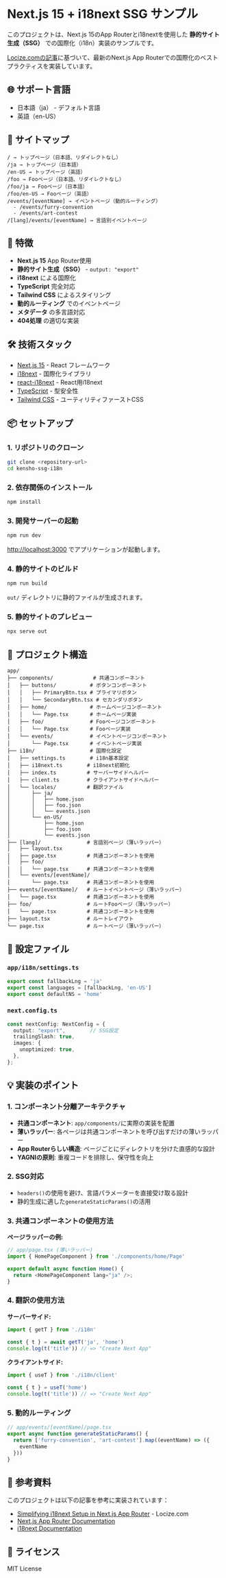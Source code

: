 # Next.js 15 + i18next SSG サンプル

このプロジェクトは、Next.js 15のApp Routerとi18nextを使用した **静的サイト生成（SSG）** での国際化（i18n）実装のサンプルです。

[Locize.comの記事](https://www.locize.com/blog/i18n-next-app-router)に基づいて、最新のNext.js App Routerでの国際化のベストプラクティスを実装しています。

## 🌐 サポート言語

- 日本語（ja） - デフォルト言語
- 英語（en-US）

## 📁 サイトマップ

```
/ → トップページ（日本語、リダイレクトなし）
/ja → トップページ（日本語）
/en-US → トップページ（英語）
/foo → Fooページ（日本語、リダイレクトなし）
/foo/ja → Fooページ（日本語）
/foo/en-US → Fooページ（英語）
/events/[eventName] → イベントページ（動的ルーティング）
  - /events/furry-convention
  - /events/art-contest
/[lang]/events/[eventName] → 言語別イベントページ
```

## 🚀 特徴

- **Next.js 15** App Router使用
- **静的サイト生成（SSG）** - `output: "export"`
- **i18next** による国際化
- **TypeScript** 完全対応
- **Tailwind CSS** によるスタイリング
- **動的ルーティング** でのイベントページ
- **メタデータ** の多言語対応
- **404処理** の適切な実装

## 🛠 技術スタック

- [Next.js 15](https://nextjs.org/) - React フレームワーク
- [i18next](https://www.i18next.com/) - 国際化ライブラリ
- [react-i18next](https://react.i18next.com/) - React用i18next
- [TypeScript](https://www.typescriptlang.org/) - 型安全性
- [Tailwind CSS](https://tailwindcss.com/) - ユーティリティファーストCSS

## 📦 セットアップ

### 1. リポジトリのクローン

```bash
git clone <repository-url>
cd kensho-ssg-i18n
```

### 2. 依存関係のインストール

```bash
npm install
```

### 3. 開発サーバーの起動

```bash
npm run dev
```

[http://localhost:3000](http://localhost:3000) でアプリケーションが起動します。

### 4. 静的サイトのビルド

```bash
npm run build
```

`out/` ディレクトリに静的ファイルが生成されます。

### 5. 静的サイトのプレビュー

```bash
npx serve out
```

## 📂 プロジェクト構造

```
app/
├── components/             # 共通コンポーネント
│   ├── buttons/           # ボタンコンポーネント
│   │   ├── PrimaryBtn.tsx # プライマリボタン
│   │   └── SecondaryBtn.tsx # セカンダリボタン
│   ├── home/              # ホームページコンポーネント
│   │   └── Page.tsx       # ホームページ実装
│   ├── foo/               # Fooページコンポーネント
│   │   └── Page.tsx       # Fooページ実装
│   └── events/            # イベントページコンポーネント
│       └── Page.tsx       # イベントページ実装
├── i18n/                  # 国際化設定
│   ├── settings.ts        # i18n基本設定
│   ├── i18next.ts        # i18next初期化
│   ├── index.ts          # サーバーサイドヘルパー
│   ├── client.ts         # クライアントサイドヘルパー
│   └── locales/          # 翻訳ファイル
│       ├── ja/
│       │   ├── home.json
│       │   ├── foo.json
│       │   └── events.json
│       └── en-US/
│           ├── home.json
│           ├── foo.json
│           └── events.json
├── [lang]/               # 言語別ページ（薄いラッパー）
│   ├── layout.tsx
│   ├── page.tsx          # 共通コンポーネントを使用
│   ├── foo/
│   │   └── page.tsx      # 共通コンポーネントを使用
│   └── events/[eventName]/
│       └── page.tsx      # 共通コンポーネントを使用
├── events/[eventName]/   # ルートイベントページ（薄いラッパー）
│   └── page.tsx          # 共通コンポーネントを使用
├── foo/                  # ルートFooページ（薄いラッパー）
│   └── page.tsx          # 共通コンポーネントを使用
├── layout.tsx            # ルートレイアウト
└── page.tsx              # ルートページ（薄いラッパー）
```

## 🔧 設定ファイル

### `app/i18n/settings.ts`
```typescript
export const fallbackLng = 'ja'
export const languages = [fallbackLng, 'en-US']
export const defaultNS = 'home'
```

### `next.config.ts`
```typescript
const nextConfig: NextConfig = {
  output: "export",        // SSG設定
  trailingSlash: true,
  images: {
    unoptimized: true,
  },
};
```

## 💡 実装のポイント

### 1. コンポーネント分離アーキテクチャ
- **共通コンポーネント**: `app/components/`に実際の実装を配置
- **薄いラッパー**: 各ページは共通コンポーネントを呼び出すだけの薄いラッパー
- **App Routerらしい構造**: ページごとにディレクトリを分けた直感的な設計
- **YAGNIの原則**: 重複コードを排除し、保守性を向上

### 2. SSG対応
- `headers()`の使用を避け、言語パラメーターを直接受け取る設計
- 静的生成に適した`generateStaticParams()`の活用

### 3. 共通コンポーネントの使用方法

**ページラッパーの例:**
```typescript
// app/page.tsx (薄いラッパー)
import { HomePageComponent } from './components/home/Page'

export default async function Home() {
  return <HomePageComponent lang="ja" />;
}
```

### 4. 翻訳の使用方法

**サーバーサイド:**
```typescript
import { getT } from './i18n'

const { t } = await getT('ja', 'home')
console.log(t('title')) // => "Create Next App"
```

**クライアントサイド:**
```typescript
import { useT } from './i18n/client'

const { t } = useT('home')
console.log(t('title')) // => "Create Next App"
```

### 5. 動的ルーティング
```typescript
// app/events/[eventName]/page.tsx
export async function generateStaticParams() {
  return ['furry-convention', 'art-contest'].map((eventName) => ({
    eventName
  }))
}
```

## 🌟 参考資料

このプロジェクトは以下の記事を参考に実装されています：

- [Simplifying i18next Setup in Next.js App Router](https://www.locize.com/blog/i18n-next-app-router) - Locize.com
- [Next.js App Router Documentation](https://nextjs.org/docs/app)
- [i18next Documentation](https://www.i18next.com/)

## 📝 ライセンス

MIT License
